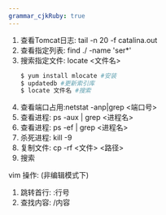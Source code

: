 ```yaml
---
grammar_cjkRuby: true
---
```


1. 查看Tomcat日志: tail -n 20 -f catalina.out 
2. 查看指定列表: find ./ -name 'ser*'
3. 搜索指定文件: locate <文件名>
    ``` elixir
    $ yum install mlocate #安装
    $ updatedb #更新索引库
    $ locate 文件名 #搜索
    ```
4. 查看端口占用:netstat -anp|grep <端口号>
5. 查看进程: ps -aux | grep <进程名>
6. 查看进程: ps -ef | grep <进程名>
7. 杀死进程: kill -9 <pid>
8. 复制文件: cp -rf <文件> <路径>
9. 搜索


vim 操作: (非编辑模式下)
1. 跳转首行: :行号
2. 查找内容: /内容
